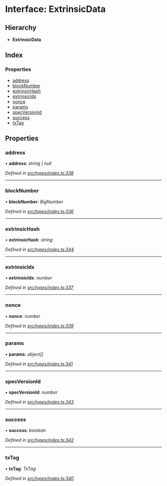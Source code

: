 # Interface: ExtrinsicData

## Hierarchy

* **ExtrinsicData**

## Index

### Properties

* [address](extrinsicdata.md#address)
* [blockNumber](extrinsicdata.md#blocknumber)
* [extrinsicHash](extrinsicdata.md#extrinsichash)
* [extrinsicIdx](extrinsicdata.md#extrinsicidx)
* [nonce](extrinsicdata.md#nonce)
* [params](extrinsicdata.md#params)
* [specVersionId](extrinsicdata.md#specversionid)
* [success](extrinsicdata.md#success)
* [txTag](extrinsicdata.md#txtag)

## Properties

###  address

• **address**: *string | null*

*Defined in [src/types/index.ts:338](https://github.com/PolymathNetwork/polymesh-sdk/blob/05b527a2/src/types/index.ts#L338)*

___

###  blockNumber

• **blockNumber**: *BigNumber*

*Defined in [src/types/index.ts:336](https://github.com/PolymathNetwork/polymesh-sdk/blob/05b527a2/src/types/index.ts#L336)*

___

###  extrinsicHash

• **extrinsicHash**: *string*

*Defined in [src/types/index.ts:344](https://github.com/PolymathNetwork/polymesh-sdk/blob/05b527a2/src/types/index.ts#L344)*

___

###  extrinsicIdx

• **extrinsicIdx**: *number*

*Defined in [src/types/index.ts:337](https://github.com/PolymathNetwork/polymesh-sdk/blob/05b527a2/src/types/index.ts#L337)*

___

###  nonce

• **nonce**: *number*

*Defined in [src/types/index.ts:339](https://github.com/PolymathNetwork/polymesh-sdk/blob/05b527a2/src/types/index.ts#L339)*

___

###  params

• **params**: *object[]*

*Defined in [src/types/index.ts:341](https://github.com/PolymathNetwork/polymesh-sdk/blob/05b527a2/src/types/index.ts#L341)*

___

###  specVersionId

• **specVersionId**: *number*

*Defined in [src/types/index.ts:343](https://github.com/PolymathNetwork/polymesh-sdk/blob/05b527a2/src/types/index.ts#L343)*

___

###  success

• **success**: *boolean*

*Defined in [src/types/index.ts:342](https://github.com/PolymathNetwork/polymesh-sdk/blob/05b527a2/src/types/index.ts#L342)*

___

###  txTag

• **txTag**: *TxTag*

*Defined in [src/types/index.ts:340](https://github.com/PolymathNetwork/polymesh-sdk/blob/05b527a2/src/types/index.ts#L340)*
